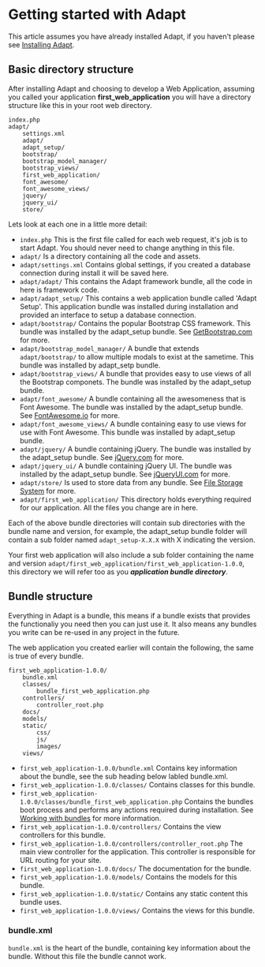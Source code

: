 # Getting started with Adapt

This article assumes you have already installed Adapt, if you haven't please see [Installing Adapt](/docs/articles/installing_adapt.md).

## Basic directory structure
After installing Adapt and choosing to develop a Web Application, assuming you called your application **first_web_application** you will have
a directory structure like this in your root web directory.

```
index.php
adapt/
    settings.xml
    adapt/
    adapt_setup/
    bootstrap/
    bootstrap_model_manager/
    bootstrap_views/
    first_web_application/
    font_awesome/
    font_awesome_views/
    jquery/
    jquery_ui/
    store/
```

Lets look at each one in a little more detail:

* ```index.php``` This is the first file called for each web request, it's job is to start Adapt.  You should never need to change anything in this file.
* ```adapt/``` Is a directory containing all the code and assets.
* ```adapt/settings.xml``` Contains global settings, if you created a database connection during install it will be saved here.
* ```adapt/adapt/``` This contains the Adapt framework bundle, all the code in here is framework code.
* ```adapt/adapt_setup/``` This contains a web application bundle called 'Adapt Setup'.  This application bundle was installed during installation and provided an interface to setup a database connection.
* ```adapt/bootstrap/``` Contains the popular Bootstrap CSS framework.  This bundle was installed by the adapt_setup bundle.  See [GetBootstrap.com](http://getbootstrap.com) for more.
* ```adapt/bootstrap_model_manager/``` A bundle that extends ```adapt/bootstrap/``` to allow multiple modals to exist at the sametime.  This bundle was installed by adapt_setp bundle.
* ```adapt/bootstrap_views/``` A bundle that provides easy to use views of all the Bootstrap componets.  The bundle was installed by the adapt_setup bundle.
* ```adapt/font_awesome/``` A bundle containing all the awesomeness that is Font Awesome. The bundle was installed by the adapt_setup bundle. See [FontAwesome.io](http://fontawesome.io) for more.
* ```adapt/font_awesome_views/``` A bundle containing easy to use views for use with Font Awesome.  This bundle was installed by adapt_setup bundle.
* ```adapt/jquery/``` A bundle containing jQuery. The bundle was installed by the adapt_setup bundle. See [jQuery.com](http://jquery.com) for more.
* ```adapt/jquery_ui/``` A bundle containing jQuery UI. The bundle was installed by the adapt_setup bundle. See [jQueryUI.com](http://jqueryui.com) for more.
* ```adapt/store/``` Is used to store data from any bundle.  See [File Storage System](/docs/articles/file_storage_system.md) for more.
* ```adapt/first_web_application/``` This directory holds everything required for our application. All the files you change are in here.

Each of the above bundle directories will contain sub directories with the bundle name and version, for example, the adapt_setup bundle folder will contain a sub folder named ```adapt_setup-X.X.X``` with X indicating the version.

Your first web application will also include a sub folder containing the name and version ```adapt/first_web_application/first_web_application-1.0.0```, this directory we will refer too as you ***application bundle directory***.


## Bundle structure

Everything in Adapt is a bundle, this means if a bundle exists that provides the functionaliy you need then you can just use it.  It also means any bundles you write can be re-used in any project in the future.

The web application you created earlier will contain the following, the same is true of every bundle.

```
first_web_application-1.0.0/
    bundle.xml
    classes/
        bundle_first_web_application.php
    controllers/
        controller_root.php
    docs/
    models/
    static/
        css/
        js/
        images/
    views/
```

* ```first_web_application-1.0.0/bundle.xml``` Contains key information about the bundle, see the sub heading below labled bundle.xml. 
* ```first_web_application-1.0.0/classes/``` Contains classes for this bundle. 
* ```first_web_application-1.0.0/classes/bundle_first_web_application.php``` Contains the bundles boot process and performs any actions required during installation.  See [Working with bundles](/docs/articles/working_with_bundles.md) for more information.
* ```first_web_application-1.0.0/controllers/``` Contains the view controllers for this bundle.
* ```first_web_application-1.0.0/controllers/controller_root.php``` The main view controller for the application.  This controller is responsible for URL routing for your site.
* ```first_web_application-1.0.0/docs/``` The documentation for the bundle.
* ```first_web_application-1.0.0/models/``` Contains the models for this bundle.
* ```first_web_application-1.0.0/static/``` Contains any static content this bundle uses.
* ```first_web_application-1.0.0/views/``` Contains the views for this bundle.

### bundle.xml
`bundle.xml` is the heart of the bundle, containing key information about the bundle.  Without this file the bundle cannot work.
